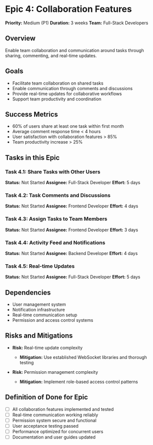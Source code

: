 # Epic 4: Collaboration Features

**Priority:** Medium (P1)
**Duration:** 3 weeks
**Team:** Full-Stack Developers

## Overview
Enable team collaboration and communication around tasks through sharing, commenting, and real-time updates.

## Goals
- Facilitate team collaboration on shared tasks
- Enable communication through comments and discussions
- Provide real-time updates for collaborative workflows
- Support team productivity and coordination

## Success Metrics
- 60% of users share at least one task within first month
- Average comment response time < 4 hours
- User satisfaction with collaboration features > 85%
- Team productivity increase > 25%

## Tasks in this Epic

### Task 4.1: Share Tasks with Other Users
**Status:** Not Started
**Assignee:** Full-Stack Developer
**Effort:** 5 days

### Task 4.2: Task Comments and Discussions
**Status:** Not Started
**Assignee:** Frontend Developer
**Effort:** 4 days

### Task 4.3: Assign Tasks to Team Members
**Status:** Not Started
**Assignee:** Frontend Developer
**Effort:** 3 days

### Task 4.4: Activity Feed and Notifications
**Status:** Not Started
**Assignee:** Backend Developer
**Effort:** 4 days

### Task 4.5: Real-time Updates
**Status:** Not Started
**Assignee:** Full-Stack Developer
**Effort:** 5 days

## Dependencies
- User management system
- Notification infrastructure
- Real-time communication setup
- Permission and access control systems

## Risks and Mitigations
- **Risk:** Real-time update complexity
  - **Mitigation:** Use established WebSocket libraries and thorough testing

- **Risk:** Permission management complexity
  - **Mitigation:** Implement role-based access control patterns

## Definition of Done for Epic
- [ ] All collaboration features implemented and tested
- [ ] Real-time communication working reliably
- [ ] Permission system secure and functional
- [ ] User acceptance testing passed
- [ ] Performance optimized for concurrent users
- [ ] Documentation and user guides updated